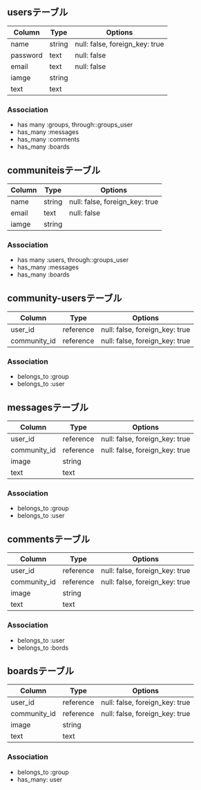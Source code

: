 ## usersテーブル
|Column|Type|Options|
|------|----|-------|
|name|string|null: false, foreign_key: true|
|password|text|null: false|
|email|text|null: false|
|iamge|string||
|text|text||

### Association
- has many :groups, through::groups_user
- has_many :messages
- has_many :comments
- has_many :boards


## communiteisテーブル
|Column|Type|Options|
|------|----|-------|
|name|string|null: false, foreign_key: true|
|email|text|null: false|
|iamge|string||

### Association
- has many :users, through::groups_user
- has_many :messages
- has_many :boards

## community-usersテーブル
|Column|Type|Options|
|------|----|-------|
|user_id|reference|null: false, foreign_key: true|
|community_id|reference|null: false, foreign_key: true|

### Association
- belongs_to :group
- belongs_to :user

## messagesテーブル
|Column|Type|Options|
|------|----|-------|
|user_id|reference|null: false, foreign_key: true|
|community_id|reference|null: false, foreign_key: true|
|image|string||
|text|text||

### Association
- belongs_to :group
- belongs_to :user

## commentsテーブル
|Column|Type|Options|
|------|----|-------|
|user_id|reference|null: false, foreign_key: true|
|community_id|reference|null: false, foreign_key: true|
|image|string||
|text|text||


### Association
- belongs_to :user
- belongs_to :bords

## boardsテーブル
|Column|Type|Options|
|------|----|-------|
|user_id|reference|null: false, foreign_key: true|
|community_id|reference|null: false, foreign_key: true|
|image|string||
|text|text||

### Association
- belongs_to :group
- has_many: user